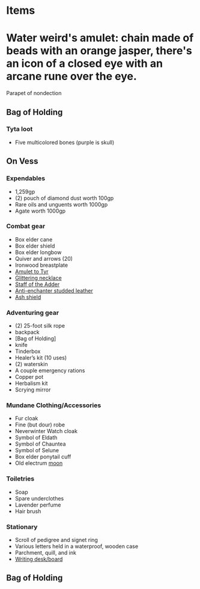 # Items

Water weird's amulet: chain made of beads with an orange jasper, there's an icon of a closed eye with an arcane rune over the eye. 
 == 
Parapet of nondection

## Bag of Holding

### Tyta loot

* Five multicolored bones (purple is skull)

## On Vess

### Expendables

* 1,259gp
* (2) pouch of diamond dust worth 100gp
* Rare oils and unguents worth 1000gp
* Agate worth 1000gp

### Combat gear

* Box elder cane
* Box elder shield
* Box elder longbow
* Quiver and arrows (20)
* Ironwood breastplate
* [Amulet to Tyr]
* [Glittering necklace]
* [Staff of the Adder]
* [Anti-enchanter studded leather]
* [Ash shield] 

### Adventuring gear

* (2) 25-foot silk rope
* backpack
* [Bag of Holding]
* knife
* Tinderbox
* Healer’s kit (10 uses)
* (2) waterskin
* A couple emergency rations
* Copper pot
* Herbalism kit
* Scrying mirror

### Mundane Clothing/Accessories

* Fur cloak
* Fine (but dour) robe
* Neverwinter Watch cloak
* Symbol of Eldath
* Symbol of Chauntea
* Symbol of Selune
* Box elder ponytail cuff
* Old electrum [moon]

### Toiletries

* Soap
* Spare underclothes
* Lavender perfume
* Hair brush

### Stationary

* Scroll of pedigree and signet ring
* Various letters held in a waterproof, wooden case
* Parchment, quill, and ink
* [Writing desk/board]

## Bag of Holding



[Writing desk/board]: Writing%20desk.md
[moon]: http://forgottenrealms.wikia.com/wiki/Moon_(coin)
[Ring of Radiant Resistance]: Ring%20of%20radiant%20resistance.md
[Amulet to Tyr]: Amulet%20to%20Tyr.md
[Glittering necklace]: Glittering%20necklace.md
[Staff of the Adder]: Staff%20of%20the%20Adder.md
[Anti-enchanter studded leather]: Anti-enchanter%20studded%20leather.md
[Ash shield]: Ash%20shield.md
